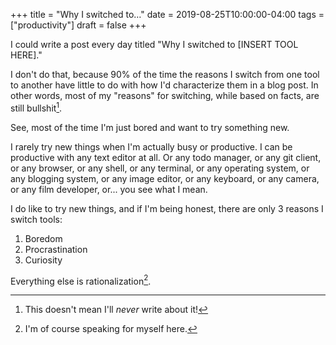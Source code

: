 +++
title = "Why I switched to…"
date = 2019-08-25T10:00:00-04:00
tags = ["productivity"]
draft = false
+++

I could write a post every day titled "Why I switched to [INSERT TOOL HERE]."

I don't do that, because 90% of the time the reasons I switch from one tool to another have little to do with how I'd characterize them in a blog post. In other words, most of my "reasons" for switching, while based on facts, are still bullshit[^fn:1].

See, most of the time I'm just bored and want to try something new.

I rarely try new things when I'm actually busy or productive. I can be productive with any text editor at all. Or any todo manager, or any git client, or any browser, or any shell, or any terminal, or any operating system, or any blogging system, or any image editor, or any keyboard, or any camera, or any film developer, or... you see what I mean.

I do like to try new things, and if I'm being honest, there are only 3 reasons I switch tools:

1.  Boredom
2.  Procrastination
3.  Curiosity

Everything else is rationalization[^fn:2].

[^fn:1]: This doesn't mean I'll _never_ write about it!
[^fn:2]: I'm of course speaking for myself here.
